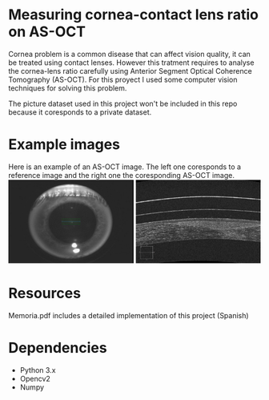 # Measuring cornea-contact lens ratio on AS-OCT 

Cornea problem is a common disease that can affect vision quality, it can be treated using contact lenses. 
However this tratment requires to analyse the cornea-lens ratio carefully using
Anterior Segment Optical Coherence Tomography (AS-OCT). 
For this proyect I used some computer vision techniques for solving this problem.

The picture dataset used in this project won't be included in this 
repo because it coresponds to a private dataset.

# Example images
Here is an example of an AS-OCT image. The left one coresponds
to a reference image and the right one the coresponding AS-OCT image. 
![alt text](demo.png)

# Resources
Memoria.pdf includes a detailed implementation of this project (Spanish)

# Dependencies

* Python 3.x
* Opencv2
* Numpy 

    
